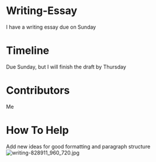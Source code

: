# Writing-Essay
I have a writing essay due on Sunday
# Timeline
Due Sunday, but I will finish the draft by Thursday
# Contributors
Me
# How To Help
Add new ideas for good formatting and paragraph structure
![writing-828911_960_720.jpg](https://cdn.pixabay.com/photo/2015/07/02/10/40/writing-828911_960_720.jpg)

